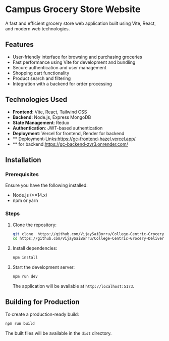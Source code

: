 # Campus Grocery Store Website

A fast and efficient grocery store web application built using Vite, React, and modern web technologies.

## Features
- User-friendly interface for browsing and purchasing groceries
- Fast performance using Vite for development and bundling
- Secure authentication and user management
- Shopping cart functionality
- Product search and filtering
- Integration with a backend for order processing

## Technologies Used
- **Frontend**: Vite, React, Tailwind CSS
- **Backend**: Node.js, Express  MongoDB
- **State Management**:  Redux
- **Authentication**: JWT-based authentication
- **Deployment**: Vercel for frontend, Render for backend
- ** Deployment-Links:https://gc-frontend-hazel.vercel.app/
- ** for backend:https://gc-backend-zyr3.onrender.com/

## Installation
### Prerequisites
Ensure you have the following installed:
- Node.js (>=14.x)
- npm or yarn

### Steps
1. Clone the repository:
   ```sh
   git clone  https://github.com/VijaySaiBorru/College-Centric-Grocery-Delivery-System.git
   cd https://github.com/VijaySaiBorru/College-Centric-Grocery-Delivery-System
   ```
2. Install dependencies:
   ```sh
   npm install
   ```
3. Start the development server:
   ```sh
   npm run dev
   ```
   The application will be available at `http://localhost:5173`.

## Building for Production
To create a production-ready build:
```sh
npm run build
```
The built files will be available in the `dist` directory.

